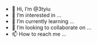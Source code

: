 - 👋 Hi, I’m @3tyiu
- 👀 I’m interested in ...
- 🌱 I’m currently learning ...
- 💞️ I’m looking to collaborate on ...
- 📫 How to reach me ...

<!---
3tyiu/3tyiu is a ✨ special ✨ repository because its `README.md` (this file) appears on your GitHub profile.
You can click the Preview link to take a look at your changes.
--->
